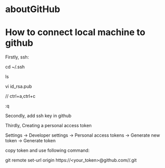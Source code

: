 # aboutGitHub

# How to connect local machine to github

Firstly, ssh:

cd ~/.ssh

ls

vi id_rsa.pub

// ctrl+a,ctrl+c

:q

Secondly, add ssh key in github

Thirdly, Creating a personal access token

Settings -> Developer settings -> Personal access tokens -> Generate new token -> Generate token

copy token and use following command:

git remote set-url origin  https://<your_token>@github.com/<USERNAME>/<REPO>.git
